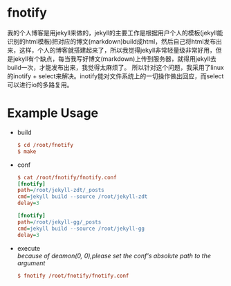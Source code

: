 # fnotify
我的个人博客是用jekyll来做的，jekyll的主要工作是根据用户个人的模板(jekyll能识别的html模板)把对应的博文(markdown)build成html，然后自己将html发布出来，这样，个人的博客就搭建起来了，所以我觉得jekyll非常轻量级非常好用，但是jekyll有个缺点，每当我写好博文(markdown)上传到服务器，就得用jekyll去build一次，才能发布出来，我觉得太麻烦了。
所以针对这个问题，我采用了linux的inotify + select来解决。inotify能对文件系统上的一切操作做出回应，而select可以进行io的多路复用。

# Example Usage 
* build  
    ```ini
    $ cd /root/fnotify
    $ make
    ```
* conf

    ```ini
    $ cat /root/fnotify/fnotify.conf
    [fnotify]
    path=/root/jekyll-zdt/_posts
    cmd=jekyll build --source /root/jekyll-zdt
    delay=3
    
    [fnotify]
    path=/root/jekyll-gg/_posts
    cmd=jekyll build --source /root/jekyll-gg
    delay=3
    ```
* execute  
*because of deamon(0, 0),please set the conf's absolute path to the argument*
    ```ini
    $ fnotify /root/fnotify/fnotify.conf
    ```
